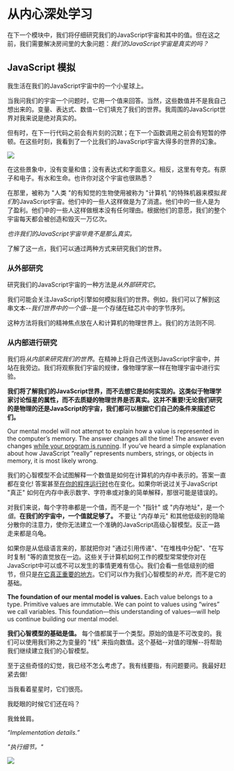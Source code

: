 
# 从内心深处学习

在下一个模块中，我们将仔细研究我们的JavaScript宇宙和其中的值。但在这之前，我们需要解决房间里的大象问题：*我们的JavaScript宇宙是真实的吗？*


## JavaScript 模拟


我生活在我们的JavaScript宇宙中的一个小星球上。

当我问我们的宇宙一个问题时，它用一个值来回答。当然，这些数值并不是我自己想出来的。变量、表达式、数值--它们填充了我们的世界。我周围的JavaScript世界对我来说是绝对真实的。


但有时，在下一行代码之前会有片刻的沉默；在下一个函数调用之前会有短暂的停顿。在这些时刻，我看到了一个比我们的JavaScript宇宙大得多的世界的幻象。

![](https://tva1.sinaimg.cn/large/e6c9d24egy1h3rabd1xw5g20m80qiu0x.gif)


在这些景象中，没有变量和值；没有表达式和字面意义。相反，这里有夸克。有原子和电子。有水和生命。也许你对这个宇宙也很熟悉？


在那里，被称为 "人类 "的有知觉的生物使用被称为 "计算机 "的特殊机器来模拟*我们*的JavaScript宇宙。他们中的一些人这样做是为了消遣。他们中的一些人是为了盈利。他们中的一些人这样做根本没有任何理由。根据他们的意愿，我们的整个宇宙每天都会被创造和毁灭一万亿次。


*也许我们的JavaScript宇宙毕竟不是那么真实。*


了解了这一点，我们可以通过两种方式来研究我们的世界。



### 从外部研究


研究我们的JavaScript宇宙的一种方法是*从外部研究它*。


我们可能会关注JavaScript引擎如何模拟我们的世界。例如，我们可以了解到这串文本--*我们世界中的一个值*--是一个存储在硅芯片中的字节序列。



这种方法将我们的精神焦点放在人和计算机的物理世界上。我们的方法则不同.


### 从内部进行研究


我们将*从内部来研究我们的世界*。在精神上将自己传送到JavaScript宇宙中，并站在我旁边。我们将观察我们宇宙的规律，像物理学家一样在物理宇宙中进行实验。


**我们将了解我们的JavaScript世界，而不去想它是如何实现的。这类似于物理学家讨论恒星的属性，而不去质疑的物理世界是否真实。这并不重要!无论我们研究的是物理的还是JavaScript的宇宙，我们都可以根据它们自己的条件来描述它们。**

Our mental model will not attempt to explain how a value is represented in the computer’s memory. The answer changes all the time! The answer even changes [while your program is running](https://v8.dev/blog/react-cliff). If you’ve heard a simple explanation about how JavaScript “really” represents numbers, strings, or objects in memory, it is most likely wrong.

我们的心智模型不会试图解释一个数值是如何在计算机的内存中表示的。答案一直都在变化! 答案甚至[在你的程序运行时](https://v8.dev/blog/react-cliff)也在变化。如果你听说过关于JavaScript "真正" 如何在内存中表示数字、字符串或对象的简单解释，那很可能是错误的。


对我们来说，每个字符串都是一个值，而不是一个 "指针" 或 "内存地址"，是一个*值*。**在我们的宇宙中，一个值就足够了。** 不要让 "内存单元" 和其他低级别的隐喻分散你的注意力，使你无法建立一个准确的JavaScript高级心智模型。反正一路走来都是乌龟。

如果你是从低级语言来的，那就把你对 "通过引用传递"、"在堆栈中分配"、"在写时复制 "等的直觉放在一边。这些关于计算机如何工作的模型常常使你对在JavaScript中可以或不可以发生的事情更难有信心。我们会看一些低级别的细节，但只是[在它真正重要的地方](https://www.joelonsoftware.com/2002/11/11/the-law-of-leaky-abstractions/)。它们可以作为我们心智模型的*补充*，而不是它的基础。

**The foundation of our mental model is values.** Each value belongs to a type. Primitive values are immutable. We can point to values using “wires” we call variables. This foundation—this understanding of values—will help us continue building our mental model.

**我们心智模型的基础是值。** 每个值都属于一个类型。原始的值是不可改变的。我们可以使用我们称之为变量的 "线" 来指向数值。这个基础--对值的理解--将帮助我们继续建立我们的心智模型。


至于这些奇怪的幻觉，我已经不怎么考虑了。我有线要指，有问题要问。我最好赶紧去做!



当我看着星星时，它们很亮。


我眨眼的时候它们还在吗？


我耸耸肩。

*“Implementation details.”*

*"执行细节。"*

![](https://tva1.sinaimg.cn/large/e6c9d24egy1h3rac64xe6g20ew0hs4qp.gif)

